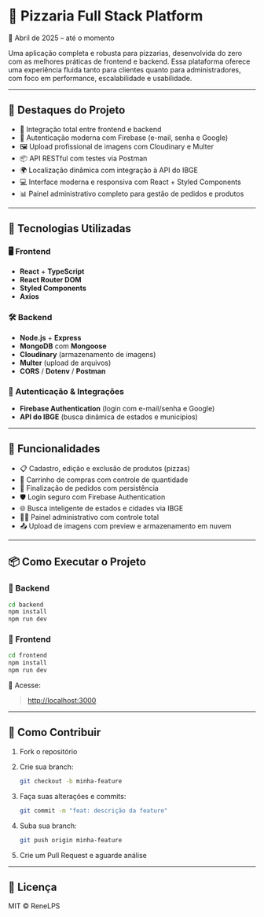 # 🍕 Pizzaria Full Stack Platform

📅 Abril de 2025 – até o momento

Uma aplicação completa e robusta para pizzarias, desenvolvida do zero com as melhores práticas de frontend e backend. Essa plataforma oferece uma experiência fluida tanto para clientes quanto para administradores, com foco em performance, escalabilidade e usabilidade.

---

## 🌟 Destaques do Projeto

* 🔄 Integração total entre frontend e backend
* 🔐 Autenticação moderna com Firebase (e-mail, senha e Google)
* 🖼️ Upload profissional de imagens com Cloudinary e Multer
* 📦 API RESTful com testes via Postman
* 🌍 Localização dinâmica com integração à API do IBGE
* 💻 Interface moderna e responsiva com React + Styled Components
* 📊 Painel administrativo completo para gestão de pedidos e produtos

---

## 🧪 Tecnologias Utilizadas

### 🖥️ Frontend

* **React** + **TypeScript**
* **React Router DOM**
* **Styled Components**
* **Axios**

### 🛠️ Backend

* **Node.js** + **Express**
* **MongoDB** com **Mongoose**
* **Cloudinary** (armazenamento de imagens)
* **Multer** (upload de arquivos)
* **CORS** / **Dotenv** / **Postman**

### 🔐 Autenticação & Integrações

* **Firebase Authentication** (login com e-mail/senha e Google)
* **API do IBGE** (busca dinâmica de estados e municípios)

---

## 🚀 Funcionalidades

* 📋 Cadastro, edição e exclusão de produtos (pizzas)
* 🧺 Carrinho de compras com controle de quantidade
* 🛒 Finalização de pedidos com persistência
* 🛡️ Login seguro com Firebase Authentication
* 🌐 Busca inteligente de estados e cidades via IBGE
* 🧑‍💼 Painel administrativo com controle total
* 📤 Upload de imagens com preview e armazenamento em nuvem

---

## 📦 Como Executar o Projeto

### 🔹 Backend

```bash
cd backend
npm install
npm run dev
```

### 🔹 Frontend

```bash
cd frontend
npm install
npm run dev
```

🔗 Acesse:

> [http://localhost:3000](http://localhost:3000)

---

## 🤝 Como Contribuir

1. Fork o repositório
2. Crie sua branch:

   ```bash
   git checkout -b minha-feature
   ```
3. Faça suas alterações e commits:

   ```bash
   git commit -m "feat: descrição da feature"
   ```
4. Suba sua branch:

   ```bash
   git push origin minha-feature
   ```
5. Crie um Pull Request e aguarde análise

---

## 📝 Licença

MIT © ReneLPS



